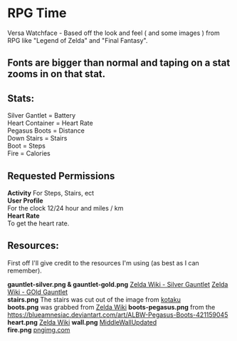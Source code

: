 # RPG Time
Versa Watchface - Based off the look and feel ( and some images ) from RPG like "Legend of Zelda" and "Final Fantasy".

## Fonts are bigger than normal and taping on a stat zooms in on that stat.

## Stats:
  Silver Gantlet = Battery  
  Heart Container = Heart Rate  
  Pegasus Boots = Distance  
  Down Stairs = Stairs  
  Boot = Steps  
  Fire = Calories  

## Requested Permissions
  **Activity**
    For Steps, Stairs, ect  
  **User Profile**  
    For the clock 12/24 hour and miles / km  
  **Heart Rate**  
    To get the heart rate.  

 ## Resources:
   First off I'll give credit to the resources I'm using (as best as I can remember).
   
   **gauntlet-silver.png & gauntlet-gold.png**
  	 [Zelda Wiki - Silver Gauntlet](https://zelda.gamepedia.com/Gauntlets)
  	 [Zelda Wiki - GOld Gauntlet](https://zelda.gamepedia.com/File:OoT3D_Silver_Gauntlets_Icon.png)     
   **stairs.png** The stairs was cut out of the image from [kotaku](https://kotaku.com/final-fantasy-speedrun-includes-28-minutes-of-walking-u-1686278555)   
   **boots.png** was grabbed from [Zelda Wiki](http://zelda.wikia.com/wiki/File:Pegasus_Boots_(Four_Swords_Adventures).png)   
   **boots-pegasus.png** from the https://blueamnesiac.deviantart.com/art/ALBW-Pegasus-Boots-421159045    
   **heart.png** [Zelda Wiki](http://zelda.wikia.com/wiki/File:Heart_Container_(Majora%27s_Mask).png)  
   **wall.png** [MiddleWallUpdated](https://drunkenzebrastudio.wordpress.com/2011/12/11/belated-environments/)  
   **fire.png** [pngimg.com](http://pngimg.com/imgs/nature/flame/)  
 
